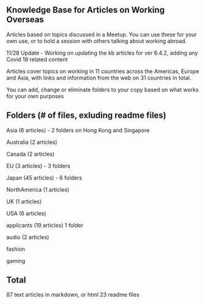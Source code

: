 ## Knowledge Base for Articles on Working Overseas

Articles based on topics discussed in a Meetup. You can use these for your own use, or to hold a session with others talking about working abroad.

11/28 Update - Working on updating the kb articles for ver 6.4.2, adding any Covid 19 related content

Articles cover topics on working in 11 countries across the Americas, Europe and Asia, with links and information from the web on 31 countries in total.

You can add, change or eliminate folders to your copy based on what works for your own purposes

## Folders (# of files, exluding readme files)

Asia (6 articles) - 2 folders on Hong Kong and Singapore

Australia (2 articles)

Canada (2 articles)

EU (3 articles) - 3 folders

Japan (45 articles) - 6 folders

NorthAmerica (1 articles)

UK (1 articles)

USA (6 articles)

applicants (19 articles) 1 folder

audio (2 articles)

fashion 

gaming

## Total
87 text articles in markdown, or html
23 readme files



